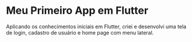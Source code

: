 # Meu Primeiro App em Flutter

Aplicando os conhecimentos iniciais em Flutter, criei e desenvolvi uma tela de login, cadastro de usuário e home page com menu lateral.

